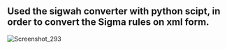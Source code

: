 ## Used the sigwah converter with python scipt, in order to convert the Sigma rules on xml form.

![Screenshot_293](https://github.com/user-attachments/assets/cc9d9744-2946-4313-bd9a-9e6c8092e73d)
